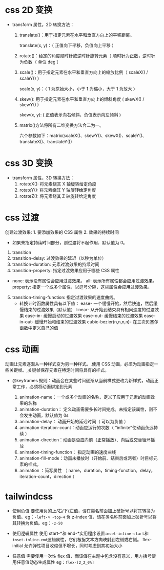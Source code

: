 # css 2D 变换

-   transform 属性，2D 转换方法：

    1. translate()：用于指定元素在水平和垂直方向上的平移距离。

        translate(x, y)：（ 正值向下平移，负值向上平移 ）

    2. rotate()：给定的角度顺时针或逆时针旋转元素（ 顺时针为正数，逆时针为负数（ 单位 deg ）

    3. scale()：用于指定元素在水平和垂直方向上的缩放比例（ scaleX() / scaleY() ）

        scale(x, y)：（ 1 为原始大小，小于 1 为缩小，大于 1 为放大 ）

    4. skew(): 用于指定元素在水平和垂直方向上的倾斜角度 ( skewX() / skewY() )

        skew(x, y): ( 正值表示向右倾斜，负值表示向左倾斜 )

    5. matrix()方法将所有二维变换方法合二为一。

        六个参数如下：matrix(scaleX()、skewY()、skewX()、scaleY()、translateX()、translateY())

# css 3D 变换

-   transform 属性，3D 转换方法：
    1. rotateX(): 将元素绕其 X 轴旋转给定角度
    2. rotateY(): 将元素绕其 Y 轴旋转给定角度
    3. rotateZ(): 将元素绕其 Z 轴旋转给定角度

# css 过渡

创建过渡效果: 1. 要添加效果的 CSS 属性 2. 效果的持续时间

-   如果未指定持续时间部分，则过渡将不起作用，默认值为 0。

1. transition
2. transition-delay: 过渡效果的延迟（以秒为单位）
3. transition-duration: 元素过渡效果的持续时间
4. transition-property: 指定过渡效果应用于哪些 CSS 属性

-   none: 表示没有属性会应用过渡效果。
    all: 表示所有属性都会应用过渡效果。
    property: 指定一个或多个属性，以逗号分隔，这些属性会应用过渡效果。

5. transition-timing-function: 指定过渡效果的速度曲线。
    - 转换计时函数属性具有以下值：
      ease- 一个缓慢开始，然后快速，然后缓慢结束的过渡效果（默认值）
      linear- 从开始到结束具有相同速度的过渡效果
      ease-in- 缓慢启动的过渡效果
      ease-out- 缓慢结束的过渡效果
      ease-in-out- 缓慢开始和结束的过渡效果
      cubic-bezier(n,n,n,n)- 在三次贝塞尔函数中定义自己的值

# css 动画

动画让元素逐渐从一种样式变为另一种样式。,使用 CSS 动画，必须为动画指定一些关键帧。,关键帧保存元素在特定时间将具有的样式。

-   @keyframes 规则：动画会在某些时间逐渐从当前样式更改为新样式，动画正常工作，必须将动画绑定到元素

    1. animation-name：一个或多个动画的名称，定义了应用于元素的动画效果的名称
    2. animation-duration： 定义动画需要多长时间完成。未指定该属性，则不会发生动画，默认值为 0s
    3. animation-delay： 动画开始的延迟时间（ 可以为负值 ）
    4. animation-iteration-count：动画应运行的次数（ “infinite”使动画永远持续 ）
    5. animation-direction：动画是否应向前（正常播放）、向后或交替循环播放
    6. animation-timing-function： 指定动画的速度曲线
    7. animation-fill-mode：动画未播放时（开始前、结束后或两者）时目标元素的样式。
    8. animation ：简写属性 （ name，duration，timing-function，delay，iteration-count，direction ）

# tailwindcss

-   使用负值
    要使用负的上/右/下/左值，请在类名前面加上破折号以将其转换为负值。eg：`-left-4 -top-4`
    负 z-index 值，请在类名称前面加上破折号以将其转换为负值。eg：`-z-50`

-   使用逻辑属性
    使用 start-*和 end-*实用程序设置`inset-inline-start`和 `inset-inline-end`逻辑属性，它们根据文本方向映射到左侧或右侧。
    flex-initial 允许弹性项目收缩但不增长，同时考虑到其初始大小

-   任意值
    需要使用一次性 flex 值，而该值在主题中包含没有意义，用方括号使用任意值动态生成属性 eg：`flex-[2_2_0%]`
